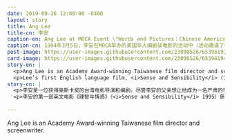 ```yaml
---
date: 2019-09-26 12:00:00 -0400
layout: story
title: Ang Lee
title-cn: 李安
caption-en: Ang Lee at MOCA Event \"Words and Pictures：Chinese American Screenwriters Talk Movies (feat. Ang Lee, Tony Chan)\"<br>on March 5, 1994. Museum of Chinese in America (MOCA) Institutional Archives
caption-cn: 1994年3月5日，李安在MOCA举办的美国华人编剧谈电影的活动中（活动邀请了李安和陈国辉），美国华人博物馆<br>（MOCA）机构档案
post-image: https://user-images.githubusercontent.com/23090526/65396193-b76e1a80-dd71-11e9-9b7d-e3cbf195fe57.jpg
card-image: https://user-images.githubusercontent.com/23090526/65396194-b806b100-dd71-11e9-9bfa-cf33d7dbec96.jpg
story-en: |
  <p>Ang Lee is an Academy Award-winning Taiwanese film director and screenwriter. While Lee’s father pressured him to become a serious academic, Lee fell in love with drama and the arts while in college. He eventually pursued an MFA in film production at the NYU Tisch School of the Arts alongside classmate Spike Lee. After six discouraging years of unemployment, Lee caught the attention of a major Chinese studio with his screenplays and they produced his first feature film, <i>Pushing Hands</i>. With only his second feature, <i>The Wedding Banquet</i>, Lee received nominations and awards from international festivals, including a nomination for Best Foreign Language Film at the Golden Globes and Academy Awards.</p>
  <p>Lee’s first English language film, <i>Sense and Sensibility</i> (1995), was nominated for seven Academy Awards and in 1999 Lee breathed new life into the wuxia genre with <i>Crouching Tiger, Hidden Dragon</i>. In 2005, Lee won Best Director and Best Picture awards worldwide for the cultural phenomenon <i>Brokeback Mountain</i>, including a historic win as the first director of color to win the Academy Award. He would become the second director of color to win the award for <i>Life of Pi</i> (2012). The emotional charge of Lee’s films and his ability to translate deep, repressed feelings into visual artistry have earned him international and historic acclaim. In 2008, MOCA honored Ang Lee at its annual Legacy Award Gala.</p>
story-cn: |
  <p>李安是一位获得奥斯卡奖的台湾电影导演和编剧。尽管李安的父亲想让他成为一名严肃的学者，但他在大学时却爱上了戏剧和艺术。最终，他和同学斯派克·李（Spike Lee）一起在纽约大学Tisch艺术学院（NYU Tisch School of the Arts）攻读电影制作硕士学位。在经历了令人沮丧的六年失业生活后，李安凭借他的剧本引起了一家中国大制片厂的注意，他们制作了他的第一部故事片《推手》（<i>Pushing Hands</i>）。凭借第二部故事片《喜宴》（<i>The Wedding Banquet</i>），李安获得了国际电影节提名和奖项，包括金球奖和奥斯卡金像奖的最佳外语片提名。</p>
  <p>李安的第一部英文电影《理智与情感》（<i>Sense and Sensibility</i> 1995）获得了七项奥斯卡金像奖的提名。1999年，李安凭借《卧虎藏龙》（<i>Crouching Tiger, Hidden Dragon</i>）在武侠电影中崭露头角。2005年，李安凭借文化现象级的作品《断背山》（<i>Brokeback Mountain</i>）获得了全球最佳导演奖和最佳影片奖，是历史上第一位获得奥斯卡金像奖的有色人种导演。凭借《少年派的奇幻漂流》（<i>Life of Pi</i> 2012），他再次成为了获得奖奥斯卡金像奖的有色人种导演。李安电影的情感张力和他将深沉压抑的情感转化为视觉艺术的能力为他赢得了国际上和历史上的赞誉。2008年，MOCA在其年度传承颁奖晚会上表彰了李安。</p>
  
---
```

Ang Lee is an Academy Award-winning Taiwanese film director and screenwriter.
